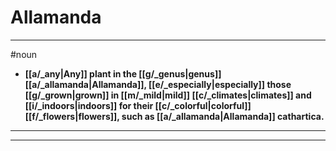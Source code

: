 # Allamanda
---
#noun
- **[[a/_any|Any]] plant in the [[g/_genus|genus]] [[a/_allamanda|Allamanda]], [[e/_especially|especially]] those [[g/_grown|grown]] in [[m/_mild|mild]] [[c/_climates|climates]] and [[i/_indoors|indoors]] for their [[c/_colorful|colorful]] [[f/_flowers|flowers]], such as [[a/_allamanda|Allamanda]] cathartica.**
---
---
